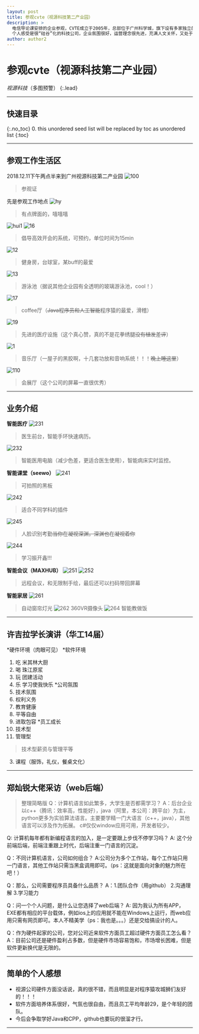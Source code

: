 ```yaml
---
layout: post
title: 参观cvte（视源科技第二产业园）
description: >
  电信导论课安排的企业参观，CVTE成立于2005年，总部位于广州科学城，旗下设有多家独立的子公司，目前致力于多类相关产品的研发、销售和内容服务，包括液晶电视主板设计、电源设计、商用显示、移动互联、消费电子、智能机顶盒、嵌入式游戏和医疗等产业方向。（来自百度） 
  个人感受是很“硅谷”化的科技公司，企业氛围很好，运营理念很先进，充满人文关怀，又处于科技发展大方向的潮头，是年轻人（我）就业的首选类型公司。不足感觉就是没有看到非常突出的尖端技术，可能是因为面广而不尖。总体是好评啊，希望能在这个公司实习工作。
author: author2
---
```

# 参观cvte（视源科技第二产业园）
  *视源科技*（多图预警）
 {:.lead}

--------

## 快速目录
{:.no_toc}
0. this unordered seed list will be replaced by toc as unordered list
{:toc}

-----------
## 参观工作生活区

2018.12.11下午两点半来到广州视源科技第二产业园
![100](/assets/img/cvte/100.jpg)
>参观证

先是参观工作地点
![hy](/assets/img/cvte/14.jpg)
>有点牌面的，嘻嘻嘻

![hui1](/assets/img/cvte/15.jpg)
![16](/assets/img/cvte/16.jpg)
>倡导高效开会的系统，可预约，单位时间为15min


![12](/assets/img/cvte/12.jpg)
>健身房，台球室，某buff的最爱


![13](/assets/img/cvte/13.jpg)
>游泳池（据说其他企业园有全透明的玻璃游泳池，cool！）


![17](/assets/img/cvte/17.jpg)
>coffee厅（~~Java程序员和人工智能~~程序猿的最爱，滑稽）


![19](/assets/img/cvte/19.jpg)
>先进的医疗设施（这个真心赞，真的不是花拳绣腿~~没有植发差评~~）

![1](/assets/img/cvte/1.jpg)
>音乐厅（一屋子的黑胶啊，十几套功放和音响系统！！！~~晚上睡这里~~）

![110](/assets/img/cvte/110.jpg)
>会展厅（这个公司的屏幕一直很优秀）

------
## 业务介绍
**智能医疗**
![231](/assets/img/cvte/231.jpg)
>医生前台，智能手环快速病历。

![232](/assets/img/cvte/232.jpg)
>智能医用电脑（减少色差，更适合医生使用），智能病床实时监控。

**智能课堂（seewo）**
![241](/assets/img/cvte/241.jpg)
>可拍照的黑板

![242](/assets/img/cvte/242.jpg)
>适合不同学科的插件

![245](/assets/img/cvte/245.jpg)
>人脸识别考勤~~当你在凝视深渊，深渊也在凝视着你~~

![244](/assets/img/cvte/244.jpg)
>学习振开鑫!!!

**智能会议（MAXHUB）**
![251](/assets/img/cvte/251.jpg)
![252](/assets/img/cvte/252.jpg)
>远程会议，和无限制手绘，最后还可以扫码带回屏幕

**智能家居**
![261](/assets/img/cvte/261.jpg)
>自动窗帘灯光
![262](/assets/img/cvte/262.jpg)
>360VR摄像头
![264](/assets/img/cvte/264.jpg)
>智能教做饭

----
## 许吉拉学长演讲（华工14届）
*硬件环境（肉眼可见）
*软件环境
1. 吃 米其林大厨
2. 喝 珠江原浆
3. 玩 团建活动
4. 乐 学习使我快乐
*公司氛围
1. 技术氛围
2. 权利义务
3. 教育健康
4. 平等自由
5. 进取包容
*员工成长
1. 技术型
2. 管理型
>技术型薪资与管理平等
3. 课程（服饰，礼仪，餐桌文化）
----
## 郑灿锐大佬采访（web后端）
>整理简略版
Q：计算机语言如此繁多，大学生是否都需学习？
A：后台企业以c++（腾讯：效率高，性能好），java（阿里，本公司：跨平台）为主，python更多为实验算法语言。主要要学精一门大语言（c++，java），其他语言可以涉及作为拓展。 c#仅仅window应用可用，开发者较少。

Q: 计算机每年都有新编程语言的加入，是一定要跟上步伐不停学习吗？
A: 这个分前端后端，前端注重跟上时代，后端注重一门语言的沉淀。

Q：不同计算机语言，公司如何组合？
A:公司分为多个工作站，每个工作站只用一门语言，其他工作站只需当黑盒调用即可。（ps：这就是面向对象的魅力所在吧！）

Q：那么，公司需要程序员具备什么品质？
A：1.团队合作（用github） 2.沟通理解 3.学习能力

Q：问一个个人问题，是什么让您选择了web后端？
A: 因为我认为所有APP，EXE都有相应的平台载体，例如ios上的应用就不能在Windows上运行，而web应用只需有网页即可。本人不精美学（ps：我也是。。。）还是交给搞设计的人。

Q：作为硬件起家的公司，您对公司近来软件方面员工超过硬件方面员工怎么看？
A：目前公司还是硬件盈利占多数，但是硬件市场容易饱和，市场增长困难，但是软件更新换代是无限的。

----
## 简单的个人感想
* 视源公司硬件方面没话说，真的很不错，而且明显是对程序猿攻城狮们友好的！！！
* 软件方面培养体系很好，气氛也很自由，而且员工平均年龄29，是个年轻的团队。
* 今后会争取学好Java和CPP，github也要玩的很溜才行。
----